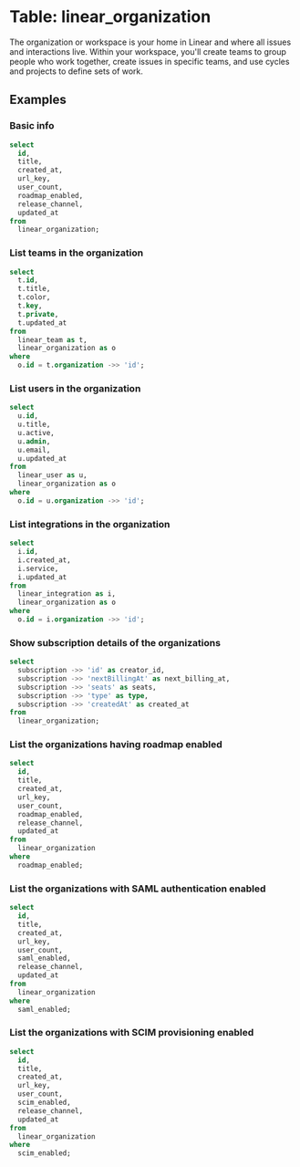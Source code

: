 # Table: linear_organization

The organization or workspace is your home in Linear and where all issues and interactions live. Within your workspace, you'll create teams to group people who work together, create issues in specific teams, and use cycles and projects to define sets of work.

## Examples

### Basic info

```sql
select
  id,
  title,
  created_at,
  url_key,
  user_count,
  roadmap_enabled,
  release_channel,
  updated_at
from
  linear_organization;
```

### List teams in the organization

```sql
select
  t.id,
  t.title,
  t.color,
  t.key,
  t.private,
  t.updated_at
from
  linear_team as t,
  linear_organization as o
where
  o.id = t.organization ->> 'id';
```

### List users in the organization

```sql
select
  u.id,
  u.title,
  u.active,
  u.admin,
  u.email,
  u.updated_at
from
  linear_user as u,
  linear_organization as o
where
  o.id = u.organization ->> 'id';
```

### List integrations in the organization

```sql
select
  i.id,
  i.created_at,
  i.service,
  i.updated_at
from
  linear_integration as i,
  linear_organization as o
where
  o.id = i.organization ->> 'id';
```

### Show subscription details of the organizations

```sql
select
  subscription ->> 'id' as creator_id,
  subscription ->> 'nextBillingAt' as next_billing_at,
  subscription ->> 'seats' as seats,
  subscription ->> 'type' as type,
  subscription ->> 'createdAt' as created_at
from
  linear_organization;
```

### List the organizations having roadmap enabled

```sql
select
  id,
  title,
  created_at,
  url_key,
  user_count,
  roadmap_enabled,
  release_channel,
  updated_at
from
  linear_organization
where
  roadmap_enabled;
```

### List the organizations with SAML authentication enabled

```sql
select
  id,
  title,
  created_at,
  url_key,
  user_count,
  saml_enabled,
  release_channel,
  updated_at
from
  linear_organization
where
  saml_enabled;
```

### List the organizations with SCIM provisioning enabled

```sql
select
  id,
  title,
  created_at,
  url_key,
  user_count,
  scim_enabled,
  release_channel,
  updated_at
from
  linear_organization
where
  scim_enabled;
```